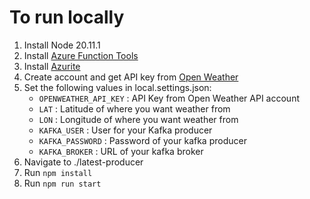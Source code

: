 # To run locally

1. Install Node 20.11.1
2. Install [Azure Function Tools](https://learn.microsoft.com/en-us/azure/azure-functions/functions-run-local?tabs=windows%2Cisolated-process%2Cnode-v4%2Cpython-v2%2Chttp-trigger%2Ccontainer-apps&pivots=programming-language-typescript)
3. Install [Azurite](https://learn.microsoft.com/en-us/azure/storage/common/storage-use-azurite?tabs=visual-studio%2Cblob-storage#install-azurite)
4. Create account and get API key from [Open Weather](https://openweathermap.org/api) 
5. Set the following values in local.settings.json:
    - `OPENWEATHER_API_KEY` : API Key from Open Weather API account
    - `LAT` : Latitude of where you want weather from
    - `LON` : Longitude of where you want weather from
    - `KAFKA_USER` : User for your Kafka producer
    - `KAFKA_PASSWORD` : Password of your kafka producer
    - `KAFKA_BROKER` : URL of your kafka broker
6. Navigate to ./latest-producer
7. Run `npm install`
8. Run `npm run start`

